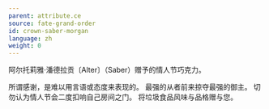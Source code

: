 ```yaml
---
parent: attribute.ce
source: fate-grand-order
id: crown-saber-morgan
language: zh
weight: 0
---
```


阿尔托莉雅·潘德拉贡〔Alter〕（Saber）赠予的情人节巧克力。

所谓感谢，是难以用言语或态度来表现的。
最强的从者前来掠夺最强的御主。
切勿认为情人节会二度扣响自己房间之门。
将垃圾食品风味与品格赠与您。
